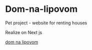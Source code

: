 # Dom-na-lipovom

Pet project - website for renting houses

Realize on Next js

<a href="https://dom-na-lipovom.onrender.com"> 
  dom na lipovom
</a>
